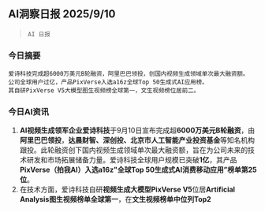 ## AI洞察日报 2025/9/10

>  `AI 日报` 



### **今日摘要**

```
爱诗科技完成超6000万美元B轮融资，阿里巴巴领投，创国内视频生成领域单次最大融资额。
公司全球用户过亿，产品PixVerse入选a16z全球Top 50生成式AI应用榜。
其自研PixVerse V5大模型图生视频榜全球第一，文生视频榜位居前二。
```



### **今日AI资讯**

1.  **AI视频生成领军企业爱诗科技**于9月10日宣布完成超**6000万美元B轮融资**，由**阿里巴巴领投**，**达晨财智、深创投、北京市人工智能产业投资基金**等知名机构跟投。此轮融资创下国内视频生成领域单次最大融资额，旨在为公司未来的技术研发和市场拓展储备力量。爱诗科技全球用户规模已突破**1亿**，其产品**PixVerse（拍我AI）**入选**a16z"全球Top 50生成式AI消费移动应用”榜单第25位**。
2.  在技术方面，爱诗科技自研**视频生成大模型PixVerse V5**位居**Artificial Analysis图生视频榜单全球第一**，在**文生视频榜单中位列Top2**